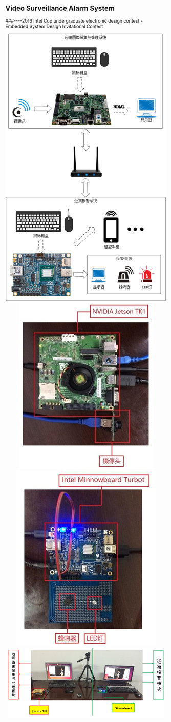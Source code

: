 Video Surveillance Alarm System
---
###----2016 Intel Cup undergraduate electronic design contest - Embedded System Design Invitational Contest


<p align="center">
  <img src="https://github.com/zhulinn/Video-Surveillance-Alarm/raw/master/pic/Design.png">
  
  <img src="https://github.com/zhulinn/Video-Surveillance-Alarm/raw/master/pic/captor.jpg">
  <img src="https://github.com/zhulinn/Video-Surveillance-Alarm/raw/master/pic/monitor.jpg">
  <img src="https://github.com/zhulinn/Video-Surveillance-Alarm/raw/master/pic/demo.png">
</p>
